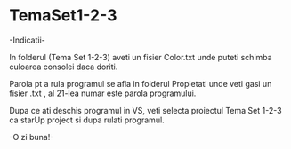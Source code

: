 # TemaSet1-2-3
-Indicatii-

In folderul (Tema Set 1-2-3) aveti un fisier Color.txt unde puteti schimba culoarea consolei daca doriti.

Parola pt a rula programul se afla in folderul Propietati unde veti gasi un fisier .txt , al 21-lea numar este parola programului.

Dupa ce ati deschis programul in VS, veti selecta proiectul Tema Set 1-2-3 ca starUp project si dupa rulati programul.

-O zi buna!-
